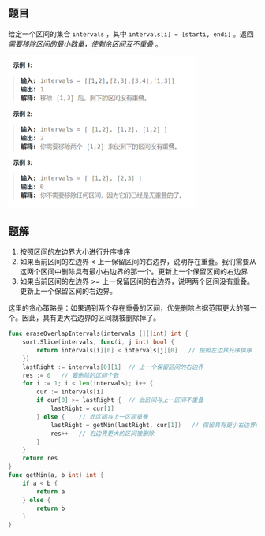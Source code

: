 ## 题目

给定一个区间的集合 `intervals` ，其中 `intervals[i] = [starti, endi]` 。返回 *需要移除区间的最小数量，使剩余区间互不重叠* 。

<img src="12-435.无重叠区间.assets/image-20240228151945528.png" alt="image-20240228151945528" style="zoom:50%;" />

## 题解

1. 按照区间的左边界大小进行升序排序
2. 如果当前区间的左边界 < 上一保留区间的右边界，说明存在重叠。我们需要从这两个区间中删除具有最小右边界的那一个。更新上一个保留区间的右边界
3. 如果当前区间的左边界 >= 上一保留区间的右边界，说明两个区间没有重叠。更新上一个保留区间的右边界。

这里的贪心策略是：如果遇到两个存在重叠的区间，优先删除占据范围更大的那一个。因此，具有更大右边界的区间就被删除掉了。

```go
func eraseOverlapIntervals(intervals [][]int) int {
    sort.Slice(intervals, func(i, j int) bool {
        return intervals[i][0] < intervals[j][0]   // 按照左边界升序排序
    })
    lastRight := intervals[0][1]  // 上一个保留区间的右边界
    res := 0   // 要删除的区间个数
    for i := 1; i < len(intervals); i++ {
        cur := intervals[i]
        if cur[0] >= lastRight {  // 此区间与上一区间不重叠
            lastRight = cur[1]
        } else {    // 此区间与上一区间重叠
            lastRight = getMin(lastRight, cur[1])   // 保留具有更小右边界的区间
            res++   // 右边界更大的区间被删除
        }
    }
    return res
}
func getMin(a, b int) int {
    if a < b {
        return a
    } else {
        return b
    }
}
```

